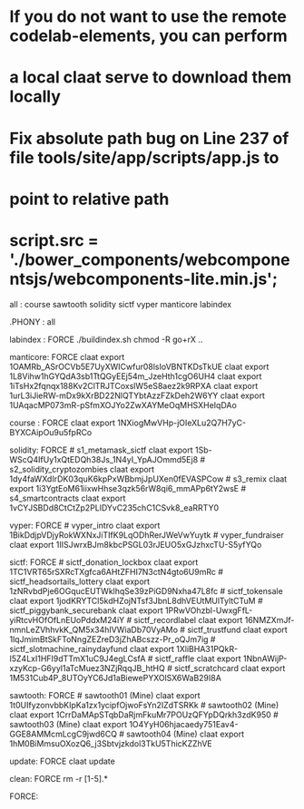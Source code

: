 # If you do not want to use the remote codelab-elements, you can perform
#   a local claat serve to download them locally
# Fix absolute path bug on Line 237 of file tools/site/app/scripts/app.js to
#   point to relative path
#   script.src = './bower_components/webcomponentsjs/webcomponents-lite.min.js';

all : course sawtooth solidity sictf vyper manticore labindex

.PHONY : all

labindex : FORCE
	./buildindex.sh
	chmod -R go+rX ..

manticore: FORCE
	claat export 1OAMRb_ASrOCVb5E7UyXWICwfur08lsIoVBNTKDsTkUE
	claat export 1L8Vihw1hGYQdA3sb1TtQGyEEj54m_JzeHth1cgO6UH4
	claat export 1iTsHx2fqnqx188Kv2ClTRJTCoxslW5eS8aez2k9RPXA
	claat export 1urL3iJieRW-mDx9kXrBD22NlQTYbtAzzFZkDeh2W6YY
	claat export 1UAqacMP073mR-pSfmXOJYo2ZwXAYMeOqMHSXHeIqDAo

course : FORCE
	claat export 1NXiogMwVHp-jOIeXLu2Q7H7yC-BYXCAipOu9u5fpRCo

solidity: FORCE
	# s1_metamask_sictf
	claat export 1Sb-WScQ4IfUy1xQtEDQh38Js_1N4yI_YpAJOmmd5Ej8
	# s2_solidity_cryptozombies
	claat export 1dy4faWXdIrDK03quK6kpPxWBbmjJpUXen0fEVASPCow
	# s3_remix
	claat export 1i3YgtEoM61iixwHhse3qzk56rW8qi6_mmAPp6tY2wsE
	# s4_smartcontracts
	claat export 1vCYJSBDd8CtCtZp2PLlDYvC235chC1CSvk8_eaRRTY0

vyper: FORCE
	# vyper_intro
	claat export 1BikDdjpVDjyRokWXNxJiTIfK9LqODhRerJWeVwYuytk
	# vyper_fundraiser
	claat export 1IISJwrxBJm8kbcPSGL03rJEUO5xGJzhxcTU-S5yfYQo

sictf: FORCE
	# sictf_donation_lockbox
	claat export 1TC1VRT65rSXRcTXgfca6AHtZFHI7N3ctN4gto6U9mRc
	# sictf_headsortails_lottery
	claat export 1zNRvbdPje6OGqucEUTWklhqSe39zPiGD9Nxha47L8fc
	# sictf_tokensale
	claat export 1jodKRYTCl5kdHZojNTsf3JbnL8dhVEUtMUlTyltCTuM
	# sictf_piggybank_securebank
	claat export 1PRwVOhzbl-UwxgFfL-yiRtcvHOfOfLnEUoPddxM24iY
	# sictf_recordlabel
	claat export 16NMZXmJf-nmnLeZVhhvkK_QM5x34hIVWiaDb70VyAMo
	# sictf_trustfund
	claat export 1lqJmimBtSkFToNngZEZreD3jZhABcszz-Pr_oQJm7ig
	# sictf_slotmachine_rainydayfund
	claat export 1XliBHA31PQkR-I5Z4LxI1HFI9dTTmX1uC9J4egLCsfA
	# sictf_raffle
	claat export 1NbnAWijP-xzyKcp-G6yyl1aTcMuez3NZjRqqJB_htHQ
	# sictf_scratchcard
	claat export 1M531Cub4P_8UTOyYC6Jd1aBiewePYXOlSX6WaB29I8A

sawtooth: FORCE
	# sawtooth01 (Mine)
	claat export 1t0UIfyzonvbbKIpKa1zx1ycipfOjwoFsYn2IZdTSRKk
	# sawtooth02 (Mine)
	claat export 1CrrDaMApSTqbDaRjmFkuMr7POUzQFYpDQrkh3zdK950
	# sawtooth03 (Mine)
	claat export 1O4YyH06hjacaedy751Eav4-GGE8AMMcmLcgC9jwd6CQ
	# sawtooth04 (Mine)
	claat export 1hM0BiMmsuOXozQ6_j3Sbtvjzkdol3TkU5ThicKZZhVE

update: FORCE
	claat update

clean: FORCE
	rm -r [1-5].*

FORCE:

